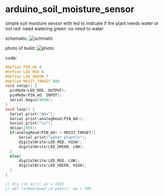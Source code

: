 # arduino_soil_moisture_sensor

simple soil moisture sensor with led to indicate if the plant needs water or not
red: need watering
green: no need to water

schematic: 
![schmatic](https://github.com/user-attachments/assets/545ec8bf-e065-4d87-839b-3315ed90eb79)

photo of build: 
![photo](https://github.com/user-attachments/assets/cdd79c08-d02f-4c06-867b-d450c36c1e80)

code: 
```c
#define PIN_AO 0
#define LED_RED 8
#define LED_GREEN 7
#define MOIST_TARGET 800
void setup() {  
  pinMode(LED_RED, OUTPUT);
  pinMode(PIN_AO, INPUT); 
  Serial.begin(9600);  
}  
void loop() {
  Serial.print("AO=");  
  Serial.print(analogRead(PIN_AO));
  Serial.print("\n");
  delay(2000);  
  if(analogRead(PIN_AO) > MOIST_TARGET){
      Serial.print("water plant\n"); 
      digitalWrite(LED_RED, HIGH);
      digitalWrite(LED_GREEN, LOW);
  }
  else{
      digitalWrite(LED_RED, LOW);
      digitalWrite(LED_GREEN, HIGH);
  }
} 

// dry (in air): ao = 1023
// wet (submergued in water): ao < 300
